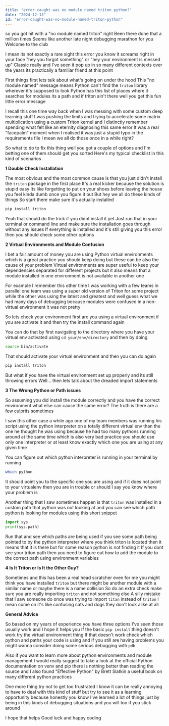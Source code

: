 ```yaml
---
title: "error caught was no module named triton python?"
date: "2024-12-13"
id: "error-caught-was-no-module-named-triton-python"
---
```


 so you got hit with a "no module named triton" right Been there done that a million times Seems like another late night debugging marathon for you Welcome to the club

I mean its not exactly a rare sight this error you know it screams right in your face "hey you forgot something" or "hey your environment is messed up" Classic really and I've seen it pop up in so many different contexts over the years its practically a familiar friend at this point

First things first lets talk about what's going on under the hood This "no module named" message means Python can't find the `triton` library wherever it's supposed to look Python has this list of places where it searches for modules its a path and if triton ain't there well you get this fun little error message

I recall this one time way back when I was messing with some custom deep learning stuff I was pushing the limits and trying to accelerate some matrix multiplication using a custom Triton kernel and I distinctly remember spending what felt like an eternity diagnosing this same error It was a real "facepalm" moment when I realised it was just a stupid typo in the requirements file I mean we all do those once in a while right?

So what to do to fix this thing well you got a couple of options and I'm betting one of them should get you sorted Here's my typical checklist in this kind of scenarios

**1 Double Check Installation**

The most obvious and the most common cause is that you just didn't install the `triton` package in the first place It's a real kicker because the solution is stupid easy Its like forgetting to put on your shoes before leaving the house you feel kinda dumb once you figure it out But hey we all do these kinds of things So start there make sure it's actually installed

```python
pip install triton
```

Yeah that should do the trick if you didnt install it yet Just run that in your terminal or command line and make sure the installation goes through without any issues If everything is installed and it's still giving you this error then you should check some other options

**2 Virtual Environments and Module Confusion**

I bet a fair amount of money you are using Python virtual environments which is a great practice you should keep doing but these can be also the cause of your problem Virtual environments are super useful to keep your dependencies separated for different projects but it also means that a module installed in one environment is not available in another one

For example I remember this other time I was working with a few teams in parallel one team was using a super old version of Triton for some project while the other was using the latest and greatest and well guess what we had many days of debugging because modules were confused in a non-virtual environment it was not pretty

So lets check your environment first are you using a virtual environment if you are activate it and then try the install command again

You can do that by first navigating to the directory where you have your virtual env activated using `cd your/env/directory` and then by doing

```bash
source bin/activate
```

That should activate your virtual environment and then you can do again

```python
pip install triton
```

But what if you have the virtual environment set up properly and its still throwing errors Well... then lets talk about the dreaded import statements

**3 The Wrong Python or Path issues**

So assuming you did install the module correctly and you have the correct environment what else can cause the same error? The truth is there are a few culprits sometimes

I saw this other case a while ago one of my team members was running his script using the python interpreter on a totally different virtual env than the one he thought he was using because he had too many pythons running around at the same time which is also very bad practice you should use only one interpreter or at least know exactly which one you are using at any given time

You can figure out which python interpreter is running in your terminal by running

```bash
which python
```

It should point you to the specific one you are using and if it does not point to your virtualenv then you are in trouble or should I say you know where your problem is

Another thing that I saw sometimes happen is that `triton` was installed in a custom path that python was not looking at and you can see which path python is looking for modules using this short snippet

```python
import sys
print(sys.path)
```

Run that and see which paths are being used if you see some path being pointed to by the python interpreter where you think triton is located then it means that it is there but for some reason python is not finding it If you dont see your triton path then you need to figure out how to add the module to the correct path using environment variables

**4 Is It Triton or Is It the Other Guy?**

Sometimes and this has been a real head scratcher even for me you might think you have installed `triton` but there might be another module with a similar name or maybe there is a name collision So do an extra check make sure you are really importing `triton` and not something else A silly mistake that I saw someone do once was trying to import `titan` instead of `triton` I mean come on it's like confusing cats and dogs they don't look alike at all

**General Advice**

So based on my years of experience you have three options I've seen those usually work and I hope it helps you If the basic `pip install` thing doesn't work try the virtual environment thing If that doesn't work check which python and paths your code is using and if you still are having problems you might wanna consider doing some serious debugging with `pdb`

Also if you want to learn more about python environments and module management I would really suggest to take a look at the official Python documentation on venv and pip there is nothing better than reading the source and I also found "Effective Python" by Brett Slatkin a useful book on many different python practices

One more thing try not to get too frustrated I know it can be really annoying to have to deal with this kind of stuff but try to see it as a learning opportunity because honestly you know I've learned a lot of things just by being in this kinds of debugging situations and you will too if you stick around

I hope that helps Good luck and happy coding
